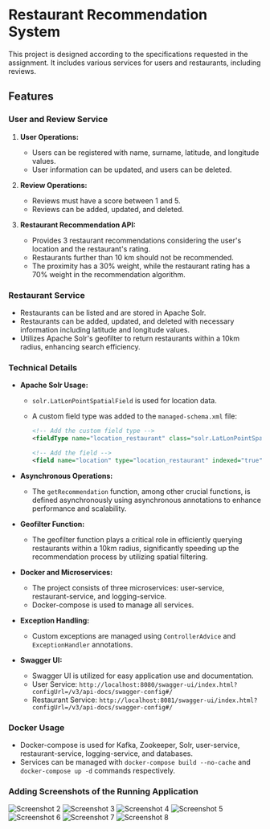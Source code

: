 # Restaurant Recommendation System

This project is designed according to the specifications requested in the assignment. It includes various services for users and restaurants, including reviews.

## Features

### User and Review Service

1. **User Operations:**
    - Users can be registered with name, surname, latitude, and longitude values.
    - User information can be updated, and users can be deleted.

2. **Review Operations:**
    - Reviews must have a score between 1 and 5.
    - Reviews can be added, updated, and deleted.

3. **Restaurant Recommendation API:**
    - Provides 3 restaurant recommendations considering the user's location and the restaurant's rating.
    - Restaurants further than 10 km should not be recommended.
    - The proximity has a 30% weight, while the restaurant rating has a 70% weight in the recommendation algorithm.

### Restaurant Service

- Restaurants can be listed and are stored in Apache Solr.
- Restaurants can be added, updated, and deleted with necessary information including latitude and longitude values.
- Utilizes Apache Solr's geofilter to return restaurants within a 10km radius, enhancing search efficiency.

### Technical Details

- **Apache Solr Usage:**
    - `solr.LatLonPointSpatialField` is used for location data.
    - A custom field type was added to the `managed-schema.xml` file:

      ```xml
      <!-- Add the custom field type -->
      <fieldType name="location_restaurant" class="solr.LatLonPointSpatialField" docValues="true"/>
  
      <!-- Add the field -->
      <field name="location" type="location_restaurant" indexed="true" stored="true"/>
      ```

- **Asynchronous Operations:**
    - The `getRecommendation` function, among other crucial functions, is defined asynchronously using asynchronous annotations to enhance performance and scalability.

- **Geofilter Function:**
    - The geofilter function plays a critical role in efficiently querying restaurants within a 10km radius, significantly speeding up the recommendation process by utilizing spatial filtering.

- **Docker and Microservices:**
    - The project consists of three microservices: user-service, restaurant-service, and logging-service.
    - Docker-compose is used to manage all services.

- **Exception Handling:**
    - Custom exceptions are managed using `ControllerAdvice` and `ExceptionHandler` annotations.

- **Swagger UI:**
    - Swagger UI is utilized for easy application use and documentation.
    - User Service: `http://localhost:8080/swagger-ui/index.html?configUrl=/v3/api-docs/swagger-config#/`
    - Restaurant Service: `http://localhost:8081/swagger-ui/index.html?configUrl=/v3/api-docs/swagger-config#/`

### Docker Usage

- Docker-compose is used for Kafka, Zookeeper, Solr, user-service, restaurant-service, logging-service, and databases.
- Services can be managed with `docker-compose build --no-cache` and `docker-compose up -d` commands respectively.

### Adding Screenshots of the Running Application


![Screenshot 2](https://github.com/MertAtakanOnrat/final-project-n11-bootcamp/blob/main/screenshots/Screenshot%202024-03-17%20at%2023.01.01.png "Screenshot 2 Description")
![Screenshot 3](https://github.com/MertAtakanOnrat/final-project-n11-bootcamp/blob/main/screenshots/Screenshot%202024-03-17%20at%2023.01.48.png "Screenshot 3 Description")
![Screenshot 4](https://github.com/MertAtakanOnrat/final-project-n11-bootcamp/blob/main/screenshots/Screenshot%202024-03-17%20at%2023.01.56.png "Screenshot 4 Description")
![Screenshot 5](https://github.com/MertAtakanOnrat/final-project-n11-bootcamp/blob/main/screenshots/Screenshot%202024-03-17%20at%2023.02.02.png "Screenshot 5 Description")
![Screenshot 6](https://github.com/MertAtakanOnrat/final-project-n11-bootcamp/blob/main/screenshots/Screenshot%202024-03-17%20at%2023.02.12.png "Screenshot 6 Description")
![Screenshot 7](https://github.com/MertAtakanOnrat/final-project-n11-bootcamp/blob/main/screenshots/Screenshot%202024-03-17%20at%2023.02.46.png "Screenshot 7 Description")
![Screenshot 8](https://github.com/MertAtakanOnrat/final-project-n11-bootcamp/blob/main/screenshots/Screenshot%202024-03-17%20at%2023.03.48.png "Screenshot 8 Description")


